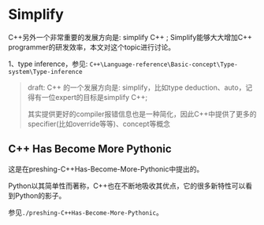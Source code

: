 # Simplify

C++另外一个非常重要的发展方向是: simplify C++ ; Simplify能够大大增加C++ programmer的研发效率，本文对这个topic进行讨论。



1、type inference，参见: `C++\Language-reference\Basic-concept\Type-system\Type-inference`

> draft: C++ 的一个发展方向是: simplify，比如type deduction、auto，记得有一位expert的目标是simplify C++;
>
> 其实提供更好的compiler报错信息也是一种简化，因此C++中提供了更多的specifier(比如override等等)、concept等概念



## C++ Has Become More Pythonic

这是在preshing-C++Has-Become-More-Pythonic中提出的。

Python以其简单性而著称，C++也在不断地吸收其优点，它的很多新特性可以看到Python的影子。

参见`./preshing-C++Has-Become-More-Pythonic`。

